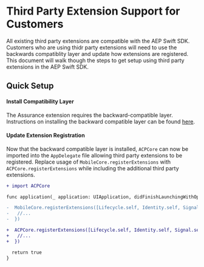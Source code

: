 # Third Party Extension Support for Customers

All existing third party extensions are compatible with the AEP Swift SDK. Customers who are using thidr party extensions will need to use the backwards compatiblity layer and update how extensions are registered. This document will walk though the steps to get setup using third party extensions in the AEP Swift SDK.

## Quick Setup

#### Install Compatibility Layer

The Assurance extension requires the backward-compatible layer. Instructions on installing the backward compatible layer can be found [here](./Migration/ACP-Migration.md).

#### Update Extension Registration

Now that the backward compatible layer is installed, `ACPCore` can now be imported into the `AppDelegate` file allowing third party extensions to be registered. Replace usage of `MobileCore.registerExtensions` with `ACPCore.registerExtensions` while including the additional third party extensions.

```diff
+ import ACPCore

func application(_ application: UIApplication, didFinishLaunchingWithOptions launchOptions: [UIApplication.LaunchOptionsKey: Any]?) -> Bool {

-  MobileCore.registerExtensions([Lifecycle.self, Identity.self, Signal.self, ...], {
-   //...
-  })  

+  ACPCore.registerExtensions([Lifecycle.self, Identity.self, Signal.self, ThirdParty.self, ...], {
+   //...
+  }) 

  return true
} 
```
